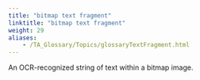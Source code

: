 ```yaml
--- 
title: "bitmap text fragment"
linktitle: "bitmap text fragment"
weight: 29
aliases: 
    - /TA_Glossary/Topics/glossaryTextFragment.html
---
```


An OCR-recognized string of text within a bitmap image.

